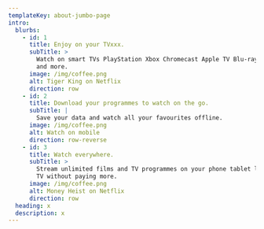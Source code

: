 ```yaml
---
templateKey: about-jumbo-page
intro:
  blurbs:
    - id: 1
      title: Enjoy on your TVxxx.
      subTitle: >
        Watch on smart TVs PlayStation Xbox Chromecast Apple TV Blu-ray players
        and more.
      image: /img/coffee.png
      alt: Tiger King on Netflix
      direction: row
    - id: 2
      title: Download your programmes to watch on the go.
      subTitle: |
        Save your data and watch all your favourites offline.
      image: /img/coffee.png
      alt: Watch on mobile
      direction: row-reverse
    - id: 3
      title: Watch everywhere.
      subTitle: >
        Stream unlimited films and TV programmes on your phone tablet laptop and
        TV without paying more.
      image: /img/coffee.png
      alt: Money Heist on Netflix
      direction: row
  heading: x
  description: x
---
```

